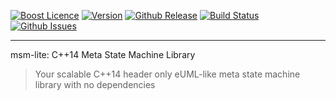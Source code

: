 <a href="http://www.boost.org/LICENSE_1_0.txt" target="_blank">![Boost Licence](http://img.shields.io/badge/license-boost-blue.svg)</a>
<a href="https://github.com/boost-experimental/msm-lite/releases" target="_blank">![Version](https://badge.fury.io/gh/boost-experimental%2Fmsm-lite.svg)</a>
<a href="https://github.com/boost-experimental/msm-lite/releases/latest" target="_blank">![Github Release](http://img.shields.io/github/release/boost-experimental/msm-lite.svg)</a>
<a href="https://travis-ci.org/boost-experimental/msm-lite" target="_blank">![Build Status](https://img.shields.io/travis/boost-experimental/msm-lite/cpp14.svg?label=linux/osx)</a>
<a href="http://github.com/boost-experimental/msm-lite/issues" target="_blank">![Github Issues](https://img.shields.io/github/issues/boost-experimental/msm-lite.svg)</a>

---------------------------------------

msm-lite: C++14 Meta State Machine Library

> Your scalable C++14 header only eUML-like meta state machine library with no dependencies
